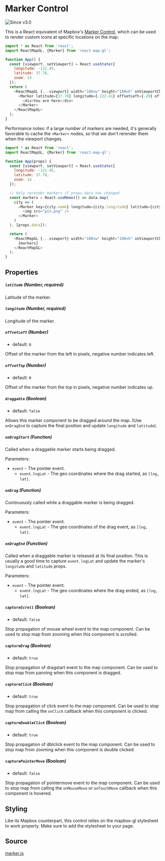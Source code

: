 # Marker Control

![Since v3.0](https://img.shields.io/badge/since-v3.0-green)

This is a React equivalent of Mapbox's
[Marker Control](https://www.mapbox.com/mapbox-gl-js/api/#marker), which can
be used to render custom icons at specific locations on the map.

```js
import * as React from 'react';
import ReactMapGL, {Marker} from 'react-map-gl';

function App() {
  const [viewport, setViewport] = React.useState({
    longitude: -122.45,
    latitude: 37.78,
    zoom: 14
  });
  return (
    <ReactMapGL {...viewport} width="100vw" height="100vh" onViewportChange={setViewport}>
      <Marker latitude={37.78} longitude={-122.41} offsetLeft={-20} offsetTop={-10}>
        <div>You are here</div>
      </Marker>
    </ReactMapGL>
  );
}
```

Performance notes: if a large number of markers are needed, it's generally favorable to cache the `<Marker>` nodes, so that we don't rerender them when the viewport changes.

```js
import * as React from 'react';
import ReactMapGL, {Marker} from 'react-map-gl';

function App(props) {
  const [viewport, setViewport] = React.useState({
    longitude: -122.45,
    latitude: 37.78,
    zoom: 14
  });

  // Only rerender markers if props.data has changed
  const markers = React.useMemo(() => data.map(
    city => (
      <Marker key={city.name} longitude={city.longitude} latitude={city.latitude} >
        <img src="pin.png" />
      </Marker>
    )
  ), [props.data]);

  return (
    <ReactMapGL {...viewport} width="100vw" height="100vh" onViewportChange={setViewport}>
      {markers}
    </ReactMapGL>
  );
}
```


## Properties

##### `latitude` (Number, required)
Latitude of the marker.

##### `longitude` (Number, required)
Longitude of the marker.

##### `offsetLeft` (Number)

- default: `0`

Offset of the marker from the left in pixels, negative number indicates left.

##### `offsetTop` (Number)

- default: `0`

Offset of the marker from the top in pixels, negative number indicates up.

##### `draggable` (Boolean)

- default: `false`

Allows this marker component to be dragged around the map. (Use `onDragEnd` to capture the final position and update `longitude` and `latitude`).

##### `onDragStart` (Function)

Called when a draggable marker starts being dragged.

Parameters:

- `event` - The pointer event.
  + `event.lngLat` - The geo coordinates where the drag started, as `[lng, lat]`.

##### `onDrag` (Function)

Continuously called while a draggable marker is being dragged.

Parameters:

- `event` - The pointer event.
  + `event.lngLat` - The geo coordinates of the drag event, as `[lng, lat]`.

##### `onDragEnd` (Function)

Called when a draggable marker is released at its final position. This is usually a good time to capture `event.lngLat` and update the marker's `longitude` and `latitude` props.

Parameters:

- `event` - The pointer event.
  + `event.lngLat` - The geo coordinates where the drag ended, as `[lng, lat]`.

##### `captureScroll` (Boolean)

- default: `false`

Stop propagation of mouse wheel event to the map component. Can be used to stop map from zooming when this component is scrolled.

##### `captureDrag` (Boolean)

- default: `true`

Stop propagation of dragstart event to the map component. Can be used to stop map from panning when this component is dragged.

##### `captureClick` (Boolean)

- default: `true`

Stop propagation of click event to the map component. Can be used to stop map from calling the `onClick` callback when this component is clicked.

##### `captureDoubleClick` (Boolean)

- default: `true`

Stop propagation of dblclick event to the map component. Can be used to stop map from zooming when this component is double clicked.

##### `capturePointerMove` (Boolean)

- default: `false`

Stop propagation of pointermove event to the map component. Can be used to stop map from calling the `onMouseMove` or `onTouchMove` callback when this component is hovered.

## Styling

Like its Mapbox counterpart, this control relies on the mapbox-gl stylesheet to work properly. Make sure to add the stylesheet to your page.

## Source

[marker.js](https://github.com/visgl/react-map-gl/tree/6.0-release/src/components/marker.js)

